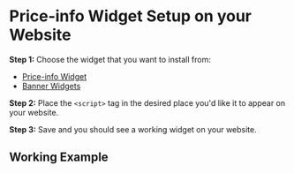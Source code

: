 # Price-info Widget Setup on your Website

**Step 1:** Choose the widget that you want to install from:

* [Price-info Widget](../price_info)
* [Banner Widgets](../banners)

**Step 2:** Place the ```<script>``` tag in the desired place you'd like it to appear on your website.

**Step 3:** Save and you should see a working widget on your website.

## Working Example
<script src="https://widgets.%domain%/content/scripts/price-info.js?productPrice=200"></script>
